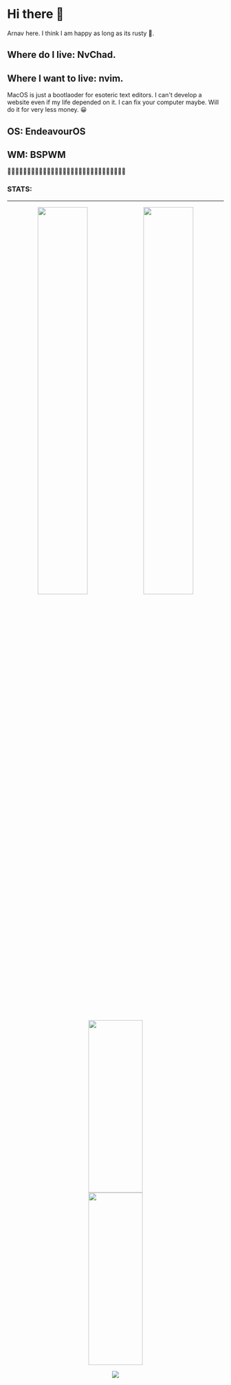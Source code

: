 # Hi there 👋

Arnav here.
I think I am happy as long as its rusty 🦀.

## Where do I live: NvChad.
## Where I want to live: nvim.

MacOS is just a bootlaoder for esoteric text editors.
I can't develop a website even if my life depended on it.
I can fix your computer maybe. Will do it for very less money. 😀

## OS: EndeavourOS 
## WM: BSPWM

🍦🍦🍦🍦🍦🍦🍦🍦🍦🍦🍦🍦🍦🍦🍦🍦🍦🍦🍦🍦🍦🍦🍦🍦🍦🍦🍦🍦🍦🍦
<h3>STATS:</h3><hr>
<p align="center">
 

  <img width="48%" src="https://github-readme-stats.vercel.app/api?username=xerexcoded&show_icons=true&theme=gruvbox" />
 
  <img width="48%" src="https://github-readme-streak-stats.herokuapp.com/?user=xerexcoded&theme=gruvbox" />


</p>

<p align="center">
<img width="50%" height="400em"src="https://github-readme-stats.vercel.app/api/top-langs/?username=xerexcoded&langs_count=10&include_all_commits=true&show_icons=true&line_height=21&bg_color=0,420000,120042&theme=gruvbox">
<img width="50%" height="400em"src="https://github-readme-stats.vercel.app/api/wakatime/?username=xerexcoded">


</p>

<p align="center">
<img src="https://media.giphy.com/media/slVWEctHZKvWU/giphy.gif?cid=ecf05e47ygx3xgeo8obeqz1y981eoxv3ju6lhn51ilxqctp4&rid=giphy.gif&ct=g">

</p>
